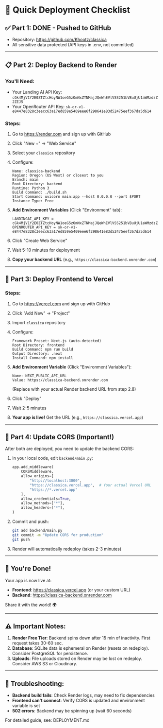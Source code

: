 # 🚀 Quick Deployment Checklist

## ✅ Part 1: DONE - Pushed to GitHub
- Repository: https://github.com/Khootz/classica
- All sensitive data protected (API keys in .env, not committed)

---

## 📋 Part 2: Deploy Backend to Render

### You'll Need:
- Your Landing AI API Key: `cGk4MjV1Y2E0ZTZtcHoyNW1oeG5zOmNxZTNMajJQeWhEVlVSS251bVBuUjU1aWMzdzZ2ZEJ5`
- Your OpenRouter API Key: `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`

### Steps:
1. Go to https://render.com and sign up with GitHub
2. Click "New +" → "Web Service"
3. Select your `classica` repository
4. Configure:
   ```
   Name: classica-backend
   Region: Oregon (US West) or closest to you
   Branch: main
   Root Directory: backend
   Runtime: Python 3
   Build Command: ./build.sh
   Start Command: uvicorn main:app --host 0.0.0.0 --port $PORT
   Instance Type: Free
   ```

5. **Add Environment Variables** (Click "Environment" tab):
   ```
   LANDINGAI_API_KEY = cGk4MjV1Y2E0ZTZtcHoyNW1oeG5zOmNxZTNMajJQeWhEVlVSS251bVBuUjU1aWMzdzZ2ZEJ5
   OPENROUTER_API_KEY = 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
   ```

6. Click "Create Web Service"
7. Wait 5-10 minutes for deployment
8. **Copy your backend URL** (e.g., `https://classica-backend.onrender.com`)

---

## 🎨 Part 3: Deploy Frontend to Vercel

### Steps:
1. Go to https://vercel.com and sign up with GitHub
2. Click "Add New" → "Project"
3. Import `classica` repository
4. Configure:
   ```
   Framework Preset: Next.js (auto-detected)
   Root Directory: frontend
   Build Command: npm run build
   Output Directory: .next
   Install Command: npm install
   ```

5. **Add Environment Variable** (Click "Environment Variables"):
   ```
   Name: NEXT_PUBLIC_API_URL
   Value: https://classica-backend.onrender.com
   ```
   (Replace with your actual Render backend URL from step 2.8)

6. Click "Deploy"
7. Wait 2-5 minutes
8. **Your app is live!** Get the URL (e.g., `https://classica.vercel.app`)

---

## 🔧 Part 4: Update CORS (Important!)

After both are deployed, you need to update the backend CORS:

1. In your local code, edit `backend/main.py`:
   ```python
   app.add_middleware(
       CORSMiddleware,
       allow_origins=[
           "http://localhost:3000",
           "https://classica.vercel.app",  # Your actual Vercel URL
           "https://*.vercel.app"
       ],
       allow_credentials=True,
       allow_methods=["*"],
       allow_headers=["*"],
   )
   ```

2. Commit and push:
   ```bash
   git add backend/main.py
   git commit -m "Update CORS for production"
   git push
   ```

3. Render will automatically redeploy (takes 2-3 minutes)

---

## 🎉 You're Done!

Your app is now live at:
- **Frontend**: https://classica.vercel.app (or your custom URL)
- **Backend**: https://classica-backend.onrender.com

Share it with the world! 🌍

---

## ⚠️ Important Notes:

1. **Render Free Tier**: Backend spins down after 15 min of inactivity. First request takes 30-60 sec.
2. **Database**: SQLite data is ephemeral on Render (resets on redeploy). Consider PostgreSQL for persistence.
3. **Uploads**: File uploads stored on Render may be lost on redeploy. Consider AWS S3 or Cloudinary.

---

## 🐛 Troubleshooting:

- **Backend build fails**: Check Render logs, may need to fix dependencies
- **Frontend can't connect**: Verify CORS is updated and environment variable is set
- **502 errors**: Backend may be spinning up (wait 60 seconds)

For detailed guide, see: DEPLOYMENT.md
